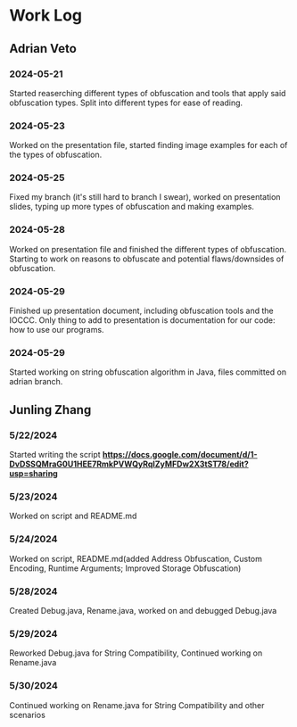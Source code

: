 # Work Log

## Adrian Veto

### 2024-05-21

Started reaserching different types of obfuscation and tools that apply said obfuscation types. Split into different types for ease of reading.

### 2024-05-23

Worked on the presentation file, started finding image examples for each of the types of obfuscation.

### 2024-05-25

Fixed my branch (it's still hard to branch I swear), worked on presentation slides, typing up more types of obfuscation and making examples.

### 2024-05-28

Worked on presentation file and finished the different types of obfuscation. Starting to work on reasons to obfuscate and potential flaws/downsides of obfuscation.

### 2024-05-29

Finished up presentation document, including obfuscation tools and the IOCCC. Only thing to add to presentation is documentation for our code: how to use our programs.

### 2024-05-29

Started working on string obfuscation algorithm in Java, files committed on adrian branch.


## Junling Zhang

### 5/22/2024

Started writing the script
**https://docs.google.com/document/d/1-DvDSSQMraG0U1HEE7RmkPVWQyRqIZyMFDw2X3tST78/edit?usp=sharing**


### 5/23/2024

Worked on script and README.md


### 5/24/2024

Worked on script, README.md(added Address Obfuscation, Custom Encoding, 
Runtime Arguments; Improved Storage Obfuscation)


### 5/28/2024

Created Debug.java, Rename.java, worked on and debugged Debug.java


### 5/29/2024

Reworked Debug.java for String Compatibility, Continued working on Rename.java


### 5/30/2024

Continued working on Rename.java for String Compatibility and other scenarios
